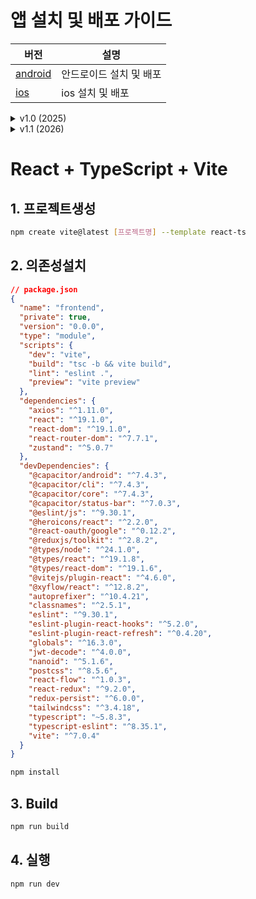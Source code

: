 # 앱 설치 및 배포 가이드
| 버전 | 설명 |
|------|------|
| [android](./README-ANDROID.md) | 안드로이드 설치 및 배포 |
| [ios](./README-IOS.md) | ios 설치 및 배포 |

<details>
<summary>v1.0 (2025)</summary>
v1.0 
  - 대쉬보드: 
  - 할일: 
  - 채팅: 
  - 설정: 
2025.10.18 
  - 프로젝트 생성
2025.10.20
  - 안드로이드 빌드 및 README 개정
</details>
<details>
<summary>v1.1 (2026)</summary>
v1.1
</details>

# React + TypeScript + Vite

## 1. 프로젝트생성
```bash
npm create vite@latest [프로젝트명] --template react-ts
```

## 2. 의존성설치
```json 
// package.json
{
  "name": "frontend",
  "private": true,
  "version": "0.0.0",
  "type": "module",
  "scripts": {
    "dev": "vite",
    "build": "tsc -b && vite build",
    "lint": "eslint .",
    "preview": "vite preview"
  },
  "dependencies": {
    "axios": "^1.11.0",
    "react": "^19.1.0",
    "react-dom": "^19.1.0",
    "react-router-dom": "^7.7.1",
    "zustand": "^5.0.7"
  },
  "devDependencies": {
    "@capacitor/android": "^7.4.3",
    "@capacitor/cli": "^7.4.3",
    "@capacitor/core": "^7.4.3",
    "@capacitor/status-bar": "^7.0.3",
    "@eslint/js": "^9.30.1",
    "@heroicons/react": "^2.2.0",
    "@react-oauth/google": "^0.12.2",
    "@reduxjs/toolkit": "^2.8.2",
    "@types/node": "^24.1.0",
    "@types/react": "^19.1.8",
    "@types/react-dom": "^19.1.6",
    "@vitejs/plugin-react": "^4.6.0",
    "@xyflow/react": "^12.8.2",
    "autoprefixer": "^10.4.21",
    "classnames": "^2.5.1",
    "eslint": "^9.30.1",
    "eslint-plugin-react-hooks": "^5.2.0",
    "eslint-plugin-react-refresh": "^0.4.20",
    "globals": "^16.3.0",
    "jwt-decode": "^4.0.0",
    "nanoid": "^5.1.6",
    "postcss": "^8.5.6",
    "react-flow": "^1.0.3",
    "react-redux": "^9.2.0",
    "redux-persist": "^6.0.0",
    "tailwindcss": "^3.4.18",
    "typescript": "~5.8.3",
    "typescript-eslint": "^8.35.1",
    "vite": "^7.0.4"
  }
}
```
```bash 
npm install
```

## 3. Build
```bash 
npm run build
```
## 4. 실행
```bash
npm run dev
```
